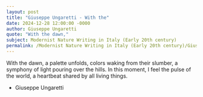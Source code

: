 ```yaml
---
layout: post
title: "Giuseppe Ungaretti - With the"
date: 2024-12-28 12:00:00 -0000
author: Giuseppe Ungaretti
quote: "With the dawn,"
subject: Modernist Nature Writing in Italy (Early 20th century)
permalink: /Modernist Nature Writing in Italy (Early 20th century)/Giuseppe Ungaretti/Giuseppe Ungaretti - With the
---
```


With the dawn,
a palette unfolds,
colors waking
from their slumber,
a symphony of light
pouring over the hills.
In this moment,
I feel the pulse of the world,
a heartbeat shared
by all living things.

- Giuseppe Ungaretti
